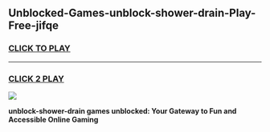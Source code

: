 
## Unblocked-Games-unblock-shower-drain-Play-Free-jifqe
<h3>
<a href="https://premium76.site?title=unblock-shower-drain&ref=19M">CLICK TO PLAY</a></h3>
<hr>

<h3>
<a href="https://premium76.site?title=unblock-shower-drain&ref=19M">CLICK 2 PLAY</a>
  
</h3>

<a href="https://premium76.site?title=unblock-shower-drain&ref=19M"><img src="https://clearcache.store/games.png"></a>


**unblock-shower-drain games unblocked: Your Gateway to Fun and Accessible Online Gaming**
